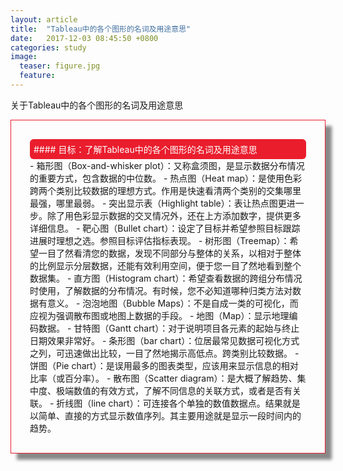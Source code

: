 ```yaml
---
layout: article
title:  "Tableau中的各个图形的名词及用途意思"
date:   2017-12-03 08:45:50 +0800
categories: study
image:
  teaser: figure.jpg
  feature: 
---
```


关于Tableau中的各个图形的名词及用途意思

<div class="row img-rounded" style="padding:30px; box-shadow: 10px 10px 5px #888888; border: 1px solid #EA1D2D;">
<div class="col-md-12">
<div style="background: #EA1D2D; color:white; border-radius:6px; padding:6px;" markdown="1">
#### 目标：了解Tableau中的各个图形的名词及用途意思
</div>
</div>
<div class="col-md-9" markdown="1" >
- 箱形图（Box-and-whisker plot）：又称盒须图，是显示数据分布情况的重要方式，包含数据的中位数。
- 热点图（Heat map）：是使用色彩跨两个类别比较数据的理想方式。作用是快速看清两个类别的交集哪里最强，哪里最弱。
- 突出显示表（Highlight table）：表让热点图更进一步。除了用色彩显示数据的交叉情况外，还在上方添加数字，提供更多详细信息。
- 靶心图（Bullet chart）：设定了目标并希望参照目标跟踪进展时理想之选。参照目标评估指标表现。
- 树形图（Treemap）：希望一目了然看清您的数据，发现不同部分与整体的关系，以相对于整体的比例显示分层数据，还能有效利用空间，便于您一目了然地看到整个数据集。
- 直方图（Histogram chart）：希望查看数据的跨组分布情况时使用，了解数据的分布情况。有时候，您不必知道哪种归类方法对数据有意义。
- 泡泡地图（Bubble Maps）：不是自成一类的可视化，而应视为强调散布图或地图上数据的手段。
- 地图（Map）：显示地理编码数据。
- 甘特图（Gantt chart）：对于说明项目各元素的起始与终止日期效果非常好。
- 条形图（bar chart）：位居最常见数据可视化方式之列，可迅速做出比较，一目了然地揭示高低点。跨类别比较数据。
- 饼图（Pie chart）：是误用最多的图表类型，应该用来显示信息的相对比率（或百分率）。
- 散布图（Scatter diagram）：是大概了解趋势、集中度、极端数值的有效方式，了解不同信息的关联方式，或者是否有关联。
- 折线图（line chart）：可连接各个单独的数值数据点。结果就是以简单、直接的方式显示数值序列。其主要用途就是显示一段时间内的趋势。 
</div>